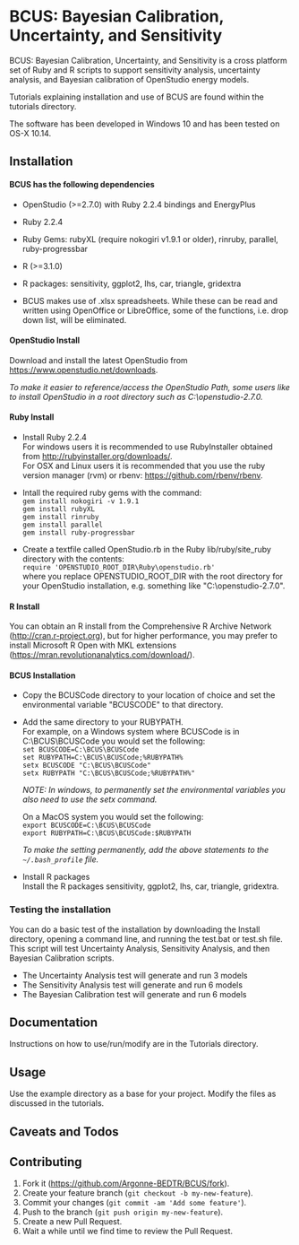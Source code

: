 # BCUS: Bayesian Calibration, Uncertainty, and Sensitivity
BCUS: Bayesian Calibration, Uncertainty, and Sensitivity is a cross platform set of Ruby and R scripts to support sensitivity analysis, uncertainty analysis, and Bayesian calibration of OpenStudio energy models.

Tutorials explaining installation and use of BCUS are found within the tutorials directory.

The software has been developed in Windows 10 and has been tested on OS-X 10.14.


## Installation

#### BCUS has the following dependencies

* OpenStudio (>=2.7.0) with Ruby 2.2.4 bindings and EnergyPlus
* Ruby 2.2.4
* Ruby Gems: rubyXL (require nokogiri v1.9.1 or older), rinruby, parallel, ruby-progressbar
* R (>=3.1.0)
* R packages: sensitivity, ggplot2, lhs, car, triangle, gridextra 

* BCUS makes use of .xlsx spreadsheets. While these can be read and written using OpenOffice or LibreOffice, some of the functions, i.e. drop down list, will be eliminated.

#### OpenStudio Install

Download and install the latest OpenStudio from https://www.openstudio.net/downloads.

*To make it easier to reference/access the OpenStudio Path, some users like to install OpenStudio in a root directory such as C:\openstudio-2.7.0.*

#### Ruby Install

* Install Ruby 2.2.4  
	For windows users it is recommended to use RubyInstaller obtained from http://rubyinstaller.org/downloads/.  
	For OSX and Linux users it is recommended that you use the ruby version manager (rvm) or rbenv: https://github.com/rbenv/rbenv.

* Intall the required ruby gems with the command:   
	`gem install nokogiri -v 1.9.1`  
	`gem install rubyXL`  
	`gem install rinruby`  
	`gem install parallel`  
	`gem install ruby-progressbar`

* Create a textfile called OpenStudio.rb in the Ruby lib/ruby/site_ruby directory with the contents:  
	`require 'OPENSTUDIO_ROOT_DIR\Ruby\openstudio.rb'`  
	where you replace OPENSTUDIO_ROOT_DIR with the root directory for your OpenStudio installation, e.g. something like "C:\openstudio-2.7.0".

#### R Install

You can obtain an R install from the Comprehensive R Archive Network (http://cran.r-project.org), but for higher performance, you may prefer to install Microsoft R Open with MKL extensions (https://mran.revolutionanalytics.com/download/).


#### BCUS Installation

* Copy the BCUSCode directory to your location of choice and set the environmental variable "BCUSCODE" to that directory.
* Add the same directory to your RUBYPATH.  
    For example, on a Windows system where BCUSCode is in C:\BCUS\BCUSCode you would set the following:   
    `set BCUSCODE=C:\BCUS\BCUSCode`  
    `set RUBYPATH=C:\BCUS\BCUSCode;%RUBYPATH%`  
	`setx BCUSCODE "C:\BCUS\BCUSCode"`  
	`setx RUBYPATH "C:\BCUS\BCUSCode;%RUBYPATH%"`  
	
    *NOTE: In windows, to permanently set the environmental variables you also need to use the setx command.*

    On a MacOS system you would set the following:  
    `export BCUSCODE=C:\BCUS\BCUSCode`  
    `export RUBYPATH=C:\BCUS\BCUSCode:$RUBYPATH` 

    *To make the setting permanently, add the above statements to the `~/.bash_profile` file.*

* Install R packages  
Install the R packages sensitivity, ggplot2, lhs, car, triangle, gridextra.


### Testing the installation

You can do a basic test of the installation by downloading the Install directory, opening a command line, and running the test.bat or test.sh file. This script will test Uncertainty Analysis, Sensitivity Analysis, and then Bayesian Calibration scripts.  

* The Uncertainty Analysis test will generate and run 3 models
* The Sensitivity Analysis test will generate and run 6 models
* The Bayesian Calibration test will generate and run 6 models


## Documentation

Instructions on how to use/run/modify are in the Tutorials directory.


## Usage

Use the example directory as a base for your project. Modify the files as discussed in the tutorials.


## Caveats and Todos


## Contributing

1. Fork it (https://github.com/Argonne-BEDTR/BCUS/fork).
2. Create your feature branch (`git checkout -b my-new-feature`).
3. Commit your changes (`git commit -am 'Add some feature'`).
4. Push to the branch (`git push origin my-new-feature`).
5. Create a new Pull Request.
6. Wait a while until we find time to review the Pull Request.
